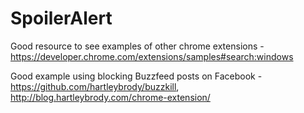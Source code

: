 SpoilerAlert
============

Good resource to see examples of other chrome extensions - https://developer.chrome.com/extensions/samples#search:windows

Good example using blocking Buzzfeed posts on Facebook - https://github.com/hartleybrody/buzzkill, http://blog.hartleybrody.com/chrome-extension/
